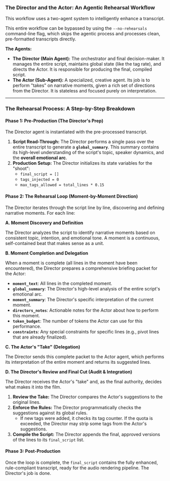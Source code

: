 ### The Director and the Actor: An Agentic Rehearsal Workflow

This workflow uses a two-agent system to intelligently enhance a transcript.

This entire workflow can be bypassed by using the `--no-rehearsals` command-line flag, which skips the agentic process and processes clean, pre-formatted transcripts directly.

**The Agents:**

*   **The Director (Main Agent):** The orchestrator and final decision-maker. It manages the entire script, maintains global state (like the tag rate), and directs the Actor. It is responsible for producing the final, compiled script.
*   **The Actor (Sub-Agent):** A specialized, creative agent. Its job is to perform "takes" on narrative moments, given a rich set of directions from the Director. It is stateless and focused purely on interpretation.

---

### The Rehearsal Process: A Step-by-Step Breakdown

#### **Phase 1: Pre-Production (The Director's Prep)**

The Director agent is instantiated with the pre-processed transcript.

1.  **Script Read-Through:** The Director performs a single pass over the entire transcript to generate a **`global_summary`**. This summary contains its high-level understanding of the script's topic, speaker dynamics, and the **overall emotional arc**.
2.  **Production Setup:** The Director initializes its state variables for the "shoot":
    *   `final_script = []`
    *   `tags_injected = 0`
    *   `max_tags_allowed = total_lines * 0.15`

#### **Phase 2: The Rehearsal Loop (Moment-by-Moment Direction)**

The Director iterates through the script line by line, discovering and defining narrative moments. For each line:

**A. Moment Discovery and Definition**

The Director analyzes the script to identify narrative moments based on consistent topic, intention, and emotional tone. A moment is a continuous, self-contained beat that makes sense as a unit.

**B. Moment Completion and Delegation**

When a moment is complete (all lines in the moment have been encountered), the Director prepares a comprehensive briefing packet for the Actor:

*   **`moment_text`**: All lines in the completed moment.
*   **`global_summary`**: The Director's high-level analysis of the entire script's emotional arc.
*   **`moment_summary`**: The Director's specific interpretation of the current moment.
*   **`directors_notes`**: Actionable notes for the Actor about how to perform this moment.
*   **`token_budget`**: The number of tokens the Actor can use for this performance.
*   **`constraints`**: Any special constraints for specific lines (e.g., pivot lines that are already finalized).

**C. The Actor's "Take" (Delegation)**

The Director sends this complete packet to the Actor agent, which performs its interpretation of the entire moment and returns its suggested lines.

**D. The Director's Review and Final Cut (Audit & Integration)**

The Director receives the Actor's "take" and, as the final authority, decides what makes it into the film.

1.  **Review the Take:** The Director compares the Actor's suggestions to the original lines.
2.  **Enforce the Rules:** The Director programmatically checks the suggestions against its global rules.
    *   If new tags were added, it checks its tag counter. If the quota is exceeded, the Director may strip some tags from the Actor's suggestions.
3.  **Compile the Script:** The Director appends the final, approved versions of the lines to its `final_script` list.

#### **Phase 3: Post-Production**

Once the loop is complete, the `final_script` contains the fully enhanced, rule-compliant transcript, ready for the audio rendering pipeline. The Director's job is done.
